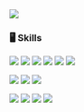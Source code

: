 <img src="https://capsule-render.vercel.app/api?type=waving&color=auto&height=200&section=header&text=Jeongbin's%20GitHub&fontSize=50&descSize=10" />

### 🖥️ Skills

<img src="https://img.shields.io/badge/React-20232a?style=flat-squaree&logo=React&logoColor=61DAFB" /> <img src="https://img.shields.io/badge/JavaScript-F7DF1E?style=flat-squaree&logo=JavaScript&logoColor=black" /> <img src="https://img.shields.io/badge/HTML5-E34F26?style=flat-squaree&logo=html5&logoColor=white" /> <img src="https://img.shields.io/badge/CSS-1572B6?style=flat-squaree&logo=css3&logoColor=white" /> <img src="https://img.shields.io/badge/Java-007396?style=flat-squaree&logo=openjdk&logoColor=white" /> <img src="https://img.shields.io/badge/Python-3776AB?style=flat-squaree&logo=python&logoColor=white" />

<img src="https://img.shields.io/badge/MySQL-4479A1?style=flat-squaree&logo=MySQL&logoColor=white" /> <img src="https://img.shields.io/badge/Oracle-F80000?style=flat-squaree&logo=Oracle&logoColor=white" /> <img src="https://img.shields.io/badge/Firebase-FFCA28?style=flat-squaree&logo=Firebase&logoColor=black" />

<img src="https://img.shields.io/badge/Visual Studio Code-007ACC?style=flat-squaree&logo=visualstudiocode&logoColor=white" /> <img src="https://img.shields.io/badge/Postman-FF6C37?style=flat-squaree&logo=postman&logoColor=white"> <img src="https://img.shields.io/badge/Notion-white?style=flat-squaree&logo=Notion&logoColor=black" /> <img src="https://img.shields.io/badge/Figma-F24E1E?style=flat-squaree&logo=Figma&logoColor=white" />
